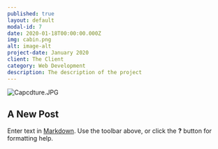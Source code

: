 ```yaml
---
published: true
layout: default
modal-id: 7
date: 2020-01-18T00:00:00.000Z
img: cabin.png
alt: image-alt
project-date: January 2020
client: The Client
category: Web Development
description: The description of the project
---
```

![Capcdture.JPG]({{site.baseurl}}/_posts/Capcdture.JPG)
## A New Post


Enter text in [Markdown](http://daringfireball.net/projects/markdown/). Use the toolbar above, or click the **?** button for formatting help.
